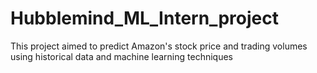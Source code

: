 # Hubblemind_ML_Intern_project
This project aimed to predict Amazon's stock price and trading volumes using historical data and machine learning techniques

